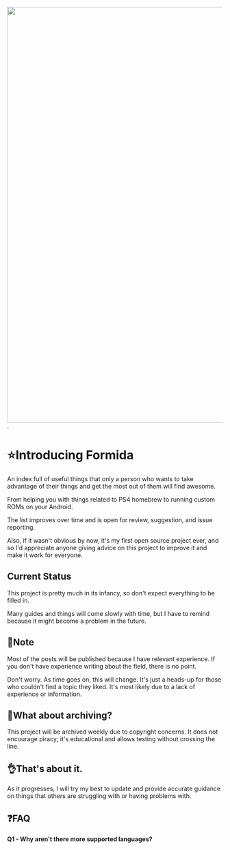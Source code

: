 <img title="" src="https://pjrjxbdononaezaz.public.blob.vercel-storage.com/Group%20508-41at10zakeHK5PXjA6I4Brh2ViKUTO.png" alt="" data-align="center" width="972">.

# ⭐Introducing Formida

An index full of useful things that only a person who wants to take advantage of their things and get the most out of them will find awesome.

From helping you with things related to PS4 homebrew to running custom ROMs on your Android.

The list improves over time and is open for review, suggestion, and issue reporting.

Also, if it wasn't obvious by now, it's my first open source project ever, and so I'd appreciate anyone giving advice on this project to improve it and make it work for everyone.

## Current Status

This project is pretty much in its infancy, so don't expect everything to be filled in.

Many guides and things will come slowly with time, but I have to remind because it might become a problem in the future.

## 📒Note

Most of the posts will be published because I have relevant experience. If you don't have experience writing about the field, there is no point.

Don't worry. As time goes on, this will change. It's just a heads-up for those who couldn't find a topic they liked. It's most likely due to a lack of experience or information.

## 🤔What about archiving?

This project will be archived weekly due to copyright concerns. It does not encourage piracy; it's educational and allows testing without crossing the line.

## 👌That's about it.

As it progresses, I will try my best to update and provide accurate guidance on things that others are struggling with or having problems with.

## ❓FAQ

#### Q1 - Why aren't there more supported languages?
